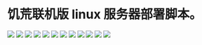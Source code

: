 # 饥荒联机版 linux 服务器部署脚本。
![](https://www.g-glory-n.top/wp-content/uploads/2020/07/dst_1.png)
![](https://www.g-glory-n.top/wp-content/uploads/2020/07/dst_2.png)
![](https://www.g-glory-n.top/wp-content/uploads/2020/07/dst_12.png)
![](https://www.g-glory-n.top/wp-content/uploads/2020/07/dst_3.png)
![](https://www.g-glory-n.top/wp-content/uploads/2020/07/dst_4.png)
![](https://www.g-glory-n.top/wp-content/uploads/2020/07/dst_5.png)
![](https://www.g-glory-n.top/wp-content/uploads/2020/07/dst_6.png)
![](https://www.g-glory-n.top/wp-content/uploads/2020/07/dst_7.png)
![](https://www.g-glory-n.top/wp-content/uploads/2020/07/dst_8.png)
![](https://www.g-glory-n.top/wp-content/uploads/2020/07/dst_9.png)
![](https://www.g-glory-n.top/wp-content/uploads/2020/07/dst_10.png)
![](https://www.g-glory-n.top/wp-content/uploads/2020/07/dst_11.png)


